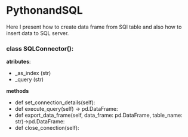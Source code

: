 # PythonandSQL

Here I present how to create data frame from SQl table and also how to insert data to SQL server. 

### class SQLConnector():

__atributes__: 
* _as_index (str)
* _query (str)

__methods__
* def set_connection_details(self):
* def execute_query(self) -> pd.DataFrame:
* def export_data_frame(self, data_frame: pd.DataFrame, table_name: str)->pd.DataFrame:
* def close_conection(self):

